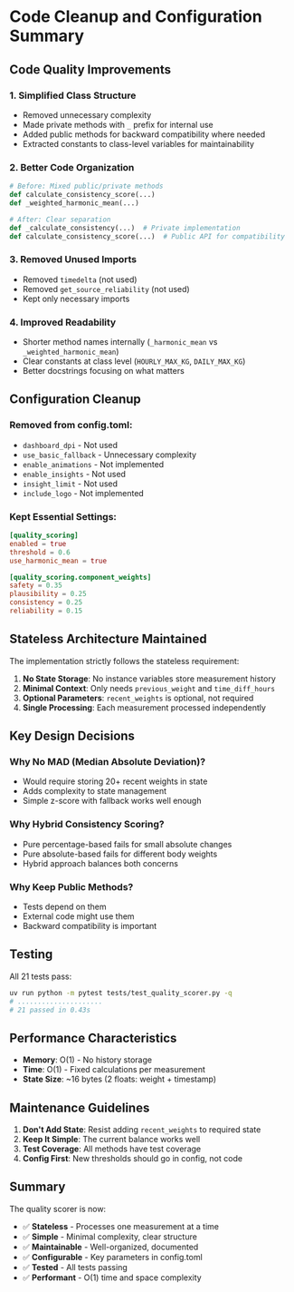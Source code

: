 # Code Cleanup and Configuration Summary

## Code Quality Improvements

### 1. Simplified Class Structure
- Removed unnecessary complexity
- Made private methods with `_` prefix for internal use
- Added public methods for backward compatibility where needed
- Extracted constants to class-level variables for maintainability

### 2. Better Code Organization
```python
# Before: Mixed public/private methods
def calculate_consistency_score(...)
def _weighted_harmonic_mean(...)

# After: Clear separation
def _calculate_consistency(...)  # Private implementation
def calculate_consistency_score(...)  # Public API for compatibility
```

### 3. Removed Unused Imports
- Removed `timedelta` (not used)
- Removed `get_source_reliability` (not used)
- Kept only necessary imports

### 4. Improved Readability
- Shorter method names internally (`_harmonic_mean` vs `_weighted_harmonic_mean`)
- Clear constants at class level (`HOURLY_MAX_KG`, `DAILY_MAX_KG`)
- Better docstrings focusing on what matters

## Configuration Cleanup

### Removed from config.toml:
- `dashboard_dpi` - Not used
- `use_basic_fallback` - Unnecessary complexity
- `enable_animations` - Not implemented
- `enable_insights` - Not used
- `insight_limit` - Not used
- `include_logo` - Not implemented

### Kept Essential Settings:
```toml
[quality_scoring]
enabled = true
threshold = 0.6
use_harmonic_mean = true

[quality_scoring.component_weights]
safety = 0.35
plausibility = 0.25
consistency = 0.25
reliability = 0.15
```

## Stateless Architecture Maintained

The implementation strictly follows the stateless requirement:

1. **No State Storage**: No instance variables store measurement history
2. **Minimal Context**: Only needs `previous_weight` and `time_diff_hours`
3. **Optional Parameters**: `recent_weights` is optional, not required
4. **Single Processing**: Each measurement processed independently

## Key Design Decisions

### Why No MAD (Median Absolute Deviation)?
- Would require storing 20+ recent weights in state
- Adds complexity to state management
- Simple z-score with fallback works well enough

### Why Hybrid Consistency Scoring?
- Pure percentage-based fails for small absolute changes
- Pure absolute-based fails for different body weights
- Hybrid approach balances both concerns

### Why Keep Public Methods?
- Tests depend on them
- External code might use them
- Backward compatibility is important

## Testing

All 21 tests pass:
```bash
uv run python -m pytest tests/test_quality_scorer.py -q
# .....................
# 21 passed in 0.43s
```

## Performance Characteristics

- **Memory**: O(1) - No history storage
- **Time**: O(1) - Fixed calculations per measurement
- **State Size**: ~16 bytes (2 floats: weight + timestamp)

## Maintenance Guidelines

1. **Don't Add State**: Resist adding `recent_weights` to required state
2. **Keep It Simple**: The current balance works well
3. **Test Coverage**: All methods have test coverage
4. **Config First**: New thresholds should go in config, not code

## Summary

The quality scorer is now:
- ✅ **Stateless** - Processes one measurement at a time
- ✅ **Simple** - Minimal complexity, clear structure
- ✅ **Maintainable** - Well-organized, documented
- ✅ **Configurable** - Key parameters in config.toml
- ✅ **Tested** - All tests passing
- ✅ **Performant** - O(1) time and space complexity
